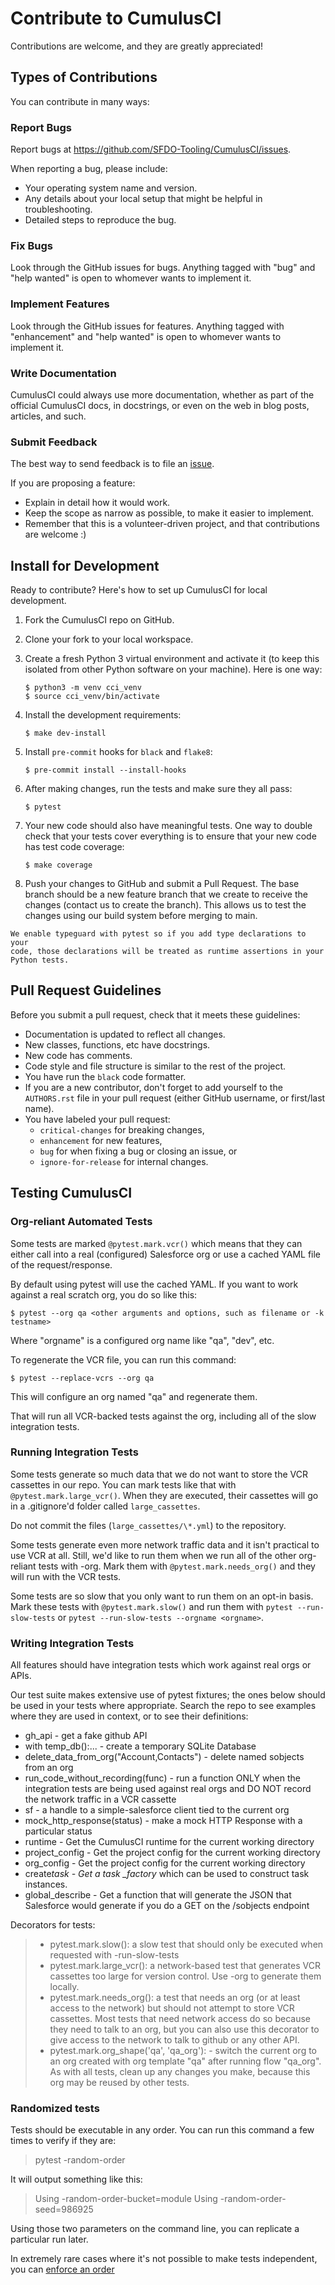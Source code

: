 # Contribute to CumulusCI

Contributions are welcome, and they are greatly appreciated!

## Types of Contributions

You can contribute in many ways:

### Report Bugs

Report bugs at <https://github.com/SFDO-Tooling/CumulusCI/issues>.

When reporting a bug, please include:

-   Your operating system name and version.
-   Any details about your local setup that might be helpful in
    troubleshooting.
-   Detailed steps to reproduce the bug.

### Fix Bugs

Look through the GitHub issues for bugs. Anything tagged with "bug"
and "help wanted" is open to whomever wants to implement it.

### Implement Features

Look through the GitHub issues for features. Anything tagged with
"enhancement" and "help wanted" is open to whomever wants to
implement it.

### Write Documentation

CumulusCI could always use more documentation, whether as part of the
official CumulusCI docs, in docstrings, or even on the web in blog
posts, articles, and such.

### Submit Feedback

The best way to send feedback is to file an
[issue](https://github.com/SFDO-Tooling/CumulusCI/issues).

If you are proposing a feature:

-   Explain in detail how it would work.
-   Keep the scope as narrow as possible, to make it easier to
    implement.
-   Remember that this is a volunteer-driven project, and that
    contributions are welcome :)

## Install for Development

Ready to contribute? Here's how to set up CumulusCI for local
development.

1.  Fork the CumulusCI repo on GitHub.

2.  Clone your fork to your local workspace.

3.  Create a fresh Python 3 virtual environment and activate it (to keep
    this isolated from other Python software on your machine). Here is
    one way:

        $ python3 -m venv cci_venv
        $ source cci_venv/bin/activate

4.  Install the development requirements:

        $ make dev-install

5.  Install `pre-commit` hooks for `black` and `flake8`:

        $ pre-commit install --install-hooks

6.  After making changes, run the tests and make sure they all pass:

        $ pytest

7.  Your new code should also have meaningful tests. One way to double
    check that your tests cover everything is to ensure that your new
    code has test code coverage:

        $ make coverage

8.  Push your changes to GitHub and submit a Pull Request. The base
    branch should be a new feature branch that we create to receive the
    changes (contact us to create the branch). This allows us to test
    the changes using our build system before merging to main.

```{note}
We enable typeguard with pytest so if you add type declarations to your
code, those declarations will be treated as runtime assertions in your
Python tests.
```

## Pull Request Guidelines

Before you submit a pull request, check that it meets these guidelines:

-   Documentation is updated to reflect all changes.
-   New classes, functions, etc have docstrings.
-   New code has comments.
-   Code style and file structure is similar to the rest of the project.
-   You have run the `black` code formatter.
-   If you are a new contributor, don't forget to add yourself to the
    `AUTHORS.rst` file in your pull request (either GitHub username, or
    first/last name).
-   You have labeled your pull request:
    -   `critical-changes` for breaking changes,
    -   `enhancement` for new features,
    -   `bug` for when fixing a bug or closing an issue, or
    -   `ignore-for-release` for internal changes.

## Testing CumulusCI

### Org-reliant Automated Tests

Some tests are marked `@pytest.mark.vcr()` which means that they can
either call into a real (configured) Salesforce org or use a cached YAML
file of the request/response.

By default using pytest will use the cached YAML. If you want to work
against a real scratch org, you do so like this:

    $ pytest --org qa <other arguments and options, such as filename or -k testname>

Where "orgname" is a configured org name like "qa", "dev", etc.

To regenerate the VCR file, you can run this command:

    $ pytest --replace-vcrs --org qa

This will configure an org named "qa" and regenerate them.

That will run all VCR-backed tests against the org, including all of the
slow integration tests.

### Running Integration Tests

Some tests generate so much data that we do not want to store the VCR
cassettes in our repo. You can mark tests like that with
`@pytest.mark.large_vcr()`. When they are executed, their cassettes will
go in a .gitignore'd folder called `large_cassettes`.

Do not commit the files (`large_cassettes/\*.yml`) to the repository.

Some tests generate even more network traffic data and it isn't
practical to use VCR at all. Still, we'd like to run them when we run
all of the other org-reliant tests with -org. Mark them with
`@pytest.mark.needs_org()` and they will run with the VCR tests.

Some tests are so slow that you only want to run them on an opt-in
basis. Mark these tests with `@pytest.mark.slow()` and run them with
`pytest --run-slow-tests` or
`pytest --run-slow-tests --orgname <orgname>`.

### Writing Integration Tests

All features should have integration tests which work against real orgs
or APIs.

Our test suite makes extensive use of pytest fixtures; the ones below
should be used in your tests where appropriate. Search the repo to see
examples where they are used in context, or to see their definitions:

-   gh_api - get a fake github API
-   with temp_db():\... - create a temporary SQLite Database
-   delete_data_from_org("Account,Contacts") - delete named sobjects
    from an org
-   run_code_without_recording(func) - run a function ONLY when the
    integration tests are being used against real orgs and DO NOT record
    the network traffic in a VCR cassette
-   sf - a handle to a simple-salesforce client tied to the current org
-   mock_http_response(status) - make a mock HTTP Response with a
    particular status
-   runtime - Get the CumulusCI runtime for the current working
    directory
-   project_config - Get the project config for the current working
    directory
-   org_config - Get the project config for the current working
    directory
-   create*task - Get a task \_factory* which can be used to
    construct task instances.
-   global_describe - Get a function that will generate the JSON that
    Salesforce would generate if you do a GET on the /sobjects endpoint

Decorators for tests:

> -   pytest.mark.slow(): a slow test that should only be executed when
>     requested with -run-slow-tests
> -   pytest.mark.large_vcr(): a network-based test that generates VCR
>     cassettes too large for version control. Use -org to generate
>     them locally.
> -   pytest.mark.needs_org(): a test that needs an org (or at least
>     access to the network) but should not attempt to store VCR
>     cassettes. Most tests that need network access do so because they
>     need to talk to an org, but you can also use this decorator to
>     give access to the network to talk to github or any other API.
> -   pytest.mark.org_shape('qa', 'qa_org'): - switch the current
>     org to an org created with org template "qa" after running flow
>     "qa_org". As with all tests, clean up any changes you make,
>     because this org may be reused by other tests.

### Randomized tests

Tests should be executable in any order. You can run this command a few
times to verify if they are:

> pytest -random-order

It will output something like this:

> Using -random-order-bucket=module Using -random-order-seed=986925

Using those two parameters on the command line, you can replicate a
particular run later.

In extremely rare cases where it's not possible to make tests
independent, you can [enforce an
order](https://pythonhosted.org/pytest-random-order/##disable-shuffling-in-module-or-class)
